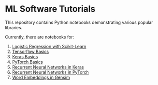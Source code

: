 # ML Software Tutorials
This repository contains Python notebooks demonstrating various popular libraries.

Currently, there are notebooks for:
1.  [Logistic Regression with Scikit-Learn](https://github.com/UCIDataLab/software_tutorial_notebooks/blob/master/linear_models_for_classification.ipynb)
2.  [Tensorflow Basics](https://github.com/UCIDataLab/software_tutorial_notebooks/blob/master/tensorflow_and_keras_tutorial.ipynb)
3.  [Keras Basics](https://github.com/UCIDataLab/software_tutorial_notebooks/blob/master/tensorflow_and_keras_tutorial.ipynb)
4.  [PyTorch Basics](https://github.com/UCIDataLab/software_tutorial_notebooks/blob/master/intro_to_pytorch.ipynb)
5.  [Recurrent Neural Networks in Keras](https://github.com/UCIDataLab/software_tutorial_notebooks/blob/master/RNNs_tutorial.ipynb)
6.  [Recurrent Neural Networks in PyTorch](https://github.com/UCIDataLab/software_tutorial_notebooks/blob/master/pytorch_rnn_examples.ipynb)
7.  [Word Embeddings in Gensim](https://github.com/UCIDataLab/software_tutorial_notebooks/blob/master/word_embeddings_w_gensim.ipynb)
